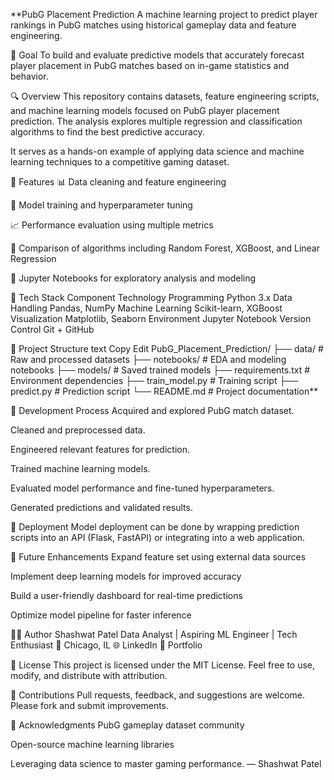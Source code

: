**PubG Placement Prediction
A machine learning project to predict player rankings in PubG matches using historical gameplay data and feature engineering.

🎯 Goal
To build and evaluate predictive models that accurately forecast player placement in PubG matches based on in-game statistics and behavior.

🔍 Overview
This repository contains datasets, feature engineering scripts, and machine learning models focused on PubG player placement prediction. The analysis explores multiple regression and classification algorithms to find the best predictive accuracy.

It serves as a hands-on example of applying data science and machine learning techniques to a competitive gaming dataset.

🚀 Features
📊 Data cleaning and feature engineering

🔄 Model training and hyperparameter tuning

📈 Performance evaluation using multiple metrics

🧪 Comparison of algorithms including Random Forest, XGBoost, and Linear Regression

📓 Jupyter Notebooks for exploratory analysis and modeling

🧰 Tech Stack
Component	Technology
Programming	Python 3.x
Data Handling	Pandas, NumPy
Machine Learning	Scikit-learn, XGBoost
Visualization	Matplotlib, Seaborn
Environment	Jupyter Notebook
Version Control	Git + GitHub

📁 Project Structure
text
Copy
Edit
PubG_Placement_Prediction/
├── data/                 # Raw and processed datasets
├── notebooks/            # EDA and modeling notebooks
├── models/               # Saved trained models
├── requirements.txt      # Environment dependencies
├── train_model.py        # Training script
├── predict.py            # Prediction script
└── README.md             # Project documentation**

🧭 Development Process
Acquired and explored PubG match dataset.

Cleaned and preprocessed data.

Engineered relevant features for prediction.

Trained machine learning models.

Evaluated model performance and fine-tuned hyperparameters.

Generated predictions and validated results.



🧪 Deployment
Model deployment can be done by wrapping prediction scripts into an API (Flask, FastAPI) or integrating into a web application.



🔭 Future Enhancements
Expand feature set using external data sources

Implement deep learning models for improved accuracy

Build a user-friendly dashboard for real-time predictions

Optimize model pipeline for faster inference



👨‍💻 Author
Shashwat Patel
Data Analyst | Aspiring ML Engineer | Tech Enthusiast
📍 Chicago, IL
🌐 LinkedIn
💼 Portfolio



📜 License
This project is licensed under the MIT License. Feel free to use, modify, and distribute with attribution.


🤝 Contributions
Pull requests, feedback, and suggestions are welcome. Please fork and submit improvements.


📌 Acknowledgments
PubG gameplay dataset community

Open-source machine learning libraries

Leveraging data science to master gaming performance.
— Shashwat Patel
